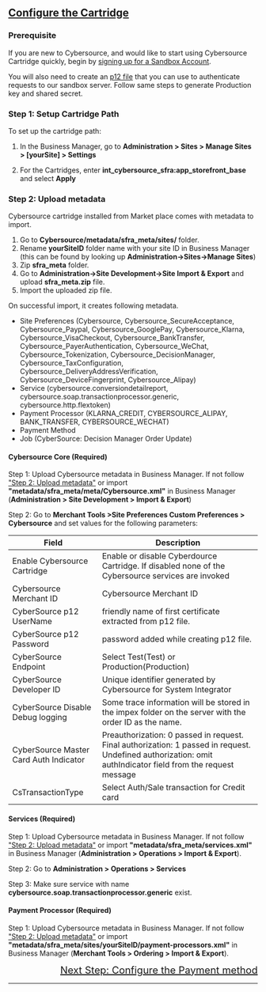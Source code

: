 ## <ins>Configure the Cartridge

### **Prerequisite**
If you are new to Cybersource, and would like to start using Cybersource Cartridge quickly, begin by [signing up for a Sandbox Account](https://developer.cybersource.com/hello-world/sandbox.html).

You will also need to create an [p12 file](https://developer.cybersource.com/docs/cybs/en-us/platform/developer/all/rest/rest-getting-started/restgs-jwt-message-intro/restgs-security-p12-intro/restgs-security-P12.html) that you can use to authenticate requests to our sandbox server. Follow same steps to generate Production key and shared secret.

### Step 1: Setup Cartridge Path

To set up the cartridge path:
1. In the Business Manager, go to **Administration >  Sites >  Manage Sites > [yourSite] > Settings**

2. For the Cartridges, enter **int_cybersource_sfra:app_storefront_base** and select **Apply**

### Step 2: Upload metadata
Cybersource cartridge installed from Market place comes with metadata to import. 
1. Go to **Cybersource/metadata/sfra_meta/sites/** folder.
2. Rename **yourSiteID** folder name with your site ID in Business Manager (this can be found by looking up **Administration->Sites->Manage Sites**)
3. Zip **sfra_meta** folder.
4. Go to **Administration->Site Development->Site Import & Export** and upload **sfra_meta.zip** file.
5. Import the uploaded zip file.

On successful import, it creates following metadata.

- Site Preferences (Cybersource, Cybersource_SecureAcceptance, Cybersource_Paypal, Cybersource_GooglePay, Cybersource_Klarna, Cybersource_VisaCheckout, Cybersource_BankTransfer, Cybersource_PayerAuthentication, Cybersource_WeChat, Cybersource_Tokenization, Cybersource_DecisionManager, Cybersource_TaxConfiguration, Cybersource_DeliveryAddressVerification, Cybersource_DeviceFingerprint, Cybersource_Alipay)
- Service (cybersource.conversiondetailreport, cybersource.soap.transactionprocessor.generic, cybersource.http.flextoken)
- Payment Processor (KLARNA_CREDIT, CYBERSOURCE_ALIPAY, BANK_TRANSFER, CYBERSOURCE_WECHAT)
- Payment Method
- Job (CyberSource: Decision Manager Order Update)

#### Cybersource Core (Required)

Step 1: Upload Cybersource metadata in Business Manager. If not follow ["Step 2: Upload metadata"](Configure-cartridge.md#step-2-upload-metadata) or import **"metadata/sfra_meta/meta/Cybersource.xml"** in Business Manager (**Administration > Site Development > Import & Export**)

Step 2: Go to **Merchant Tools >Site Preferences Custom Preferences > Cybersource** and set values for the following parameters:

Field | Description
------------ | -------------
Enable Cybersource Cartridge | Enable or disable Cyberdource Cartridge. If disabled none of the Cybersource services are invoked
Cybersource Merchant ID | Cybersource Merchant ID
CyberSource p12 UserName | friendly name of first certificate extracted from p12 file.
CyberSource p12 Password | password added while creating p12 file.
CyberSource Endpoint | Select Test(Test) or Production(Production)
CyberSource Developer ID | Unique identifier generated by Cybersource for System Integrator
CyberSource Disable Debug logging | Some trace information will be stored in the impex folder on the server with the order ID as the name.
CyberSource Master Card Auth Indicator | Preauthorization: 0 passed in request. Final authorization: 1 passed in request. Undefined authorization: omit authIndicator field from the request message
CsTransactionType |	Select Auth/Sale transaction for Credit card

#### Services (Required)

Step 1: Upload Cybersource metadata in Business Manager. If not follow ["Step 2: Upload metadata"](Configure-cartridge.md#step-2-upload-metadata) or import **"metadata/sfra_meta/services.xml"** in Business Manager (**Administration >  Operations >  Import & Export**).

Step 2: Go to **Administration >  Operations >  Services** 

Step 3: Make sure service with name  **cybersource.soap.transactionprocessor.generic** exist.


#### Payment Processor (Required)

Step 1: Upload Cybersource metadata in Business Manager. If not follow ["Step 2: Upload metadata"](Configure-cartridge.md#step-2-upload-metadata) or import **"metadata/sfra_meta/sites/yourSiteID/payment-processors.xml"** in Business Manager (**Merchant Tools >  Ordering >  Import & Export**).



<div style="text-align: right;font-size: 20px" ><a href="Configure-payment-method.md">Next Step: Configure the Payment method</a></div> 



---